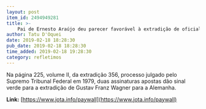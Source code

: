 ```yaml
---
layout: post
item_id: 2494949281
title: >-
    Pai de Ernesto Araújo deu parecer favorável à extradição de oficial nazista
author: Tatu D'Oquei
date: 2019-02-18 18:28:30
pub_date: 2019-02-18 18:28:30
time_added: 2019-02-18 19:28:30
category: refletimos
---
```


Na página 225, volume II, da extradição 356, processo julgado pelo Supremo Tribunal Federal em 1979, duas assinaturas apostas dão sinal verde para a extradição de Gustav Franz Wagner para a Alemanha.

**Link:** [https://www.jota.info/paywall](https://www.jota.info/paywall)

